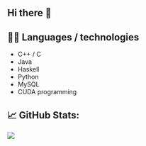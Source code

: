 ## Hi there 👋

## 👩‍💻 Languages / technologies
- C++ / C
- Java
- Haskell
- Python
- MySQL
- CUDA programming

## 📈 GitHub Stats:
![](https://github-readme-stats.vercel.app/api?username=HluBiic&show_icons=true&count_private=true&hide=prs&theme=radical)



<!--
**HluBiic/HluBiic** is a ✨ _special_ ✨ repository because its `README.md` (this file) appears on your GitHub profile.

Here are some ideas to get you started:

- 🔭 I’m currently working on ...
- 🌱 I’m currently learning ...
- 👯 I’m looking to collaborate on ...
- 🤔 I’m looking for help with ...
- 💬 Ask me about ...
- 📫 How to reach me: ...
- 😄 Pronouns: ...
- ⚡ Fun fact: ...

## Languages

- ![Python](https://img.shields.io/badge/Python-3776AB?style=flat&logo=python&logoColor=white)
- ![C++](https://img.shields.io/badge/C%2B%2B-00599C?style=flat&logo=c%2B%2B&logoColor=white)
- ![Java](https://img.shields.io/badge/Java-007396?style=flat&logo=java&logoColor=white)


-->
